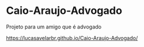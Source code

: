 
# Caio-Araujo-Advogado
Projeto para um amigo que é advogado

https://lucasavelarbr.github.io/Caio-Araujo-Advogado/
